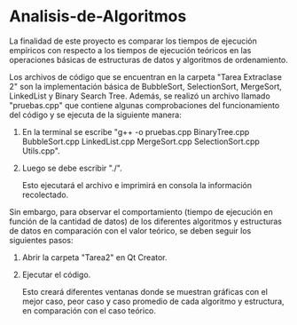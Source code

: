 # Analisis-de-Algoritmos

La finalidad de este proyecto es comparar los tiempos de ejecución empíricos con respecto a los tiempos de ejecución teóricos en las operaciones básicas de estructuras de datos y algoritmos de ordenamiento.

Los archivos de código que se encuentran en la carpeta "Tarea Extraclase 2" son la implementación básica de BubbleSort, SelectionSort, MergeSort, LinkedList y Binary Search Tree. Además, se realizó un archivo llamado "pruebas.cpp" que contiene algunas comprobaciones del funcionamiento del código y se ejecuta de la siguiente manera:

1. En la terminal se escribe "g++ -o <NOMBRE DESEADO> pruebas.cpp BinaryTree.cpp BubbleSort.cpp LinkedList.cpp MergeSort.cpp SelectionSort.cpp Utils.cpp".
2. Luego se debe escribir "./<NOMBRE SELECCIONADO ANTERIORMENTE>".

   Esto ejecutará el archivo e imprimirá en consola la información recolectado.

Sin embargo, para observar el comportamiento (tiempo de ejecución en función de la cantidad de datos) de los diferentes algoritmos y estructuras de datos en comparación con el valor teórico, se deben seguir los siguientes pasos:

1. Abrir la carpeta "Tarea2" en Qt Creator.
2. Ejecutar el código.

   Esto creará diferentes ventanas donde se muestran gráficas con el mejor caso, peor caso y caso promedio de cada algoritmo y estructura, en comparación con el caso teórico.
